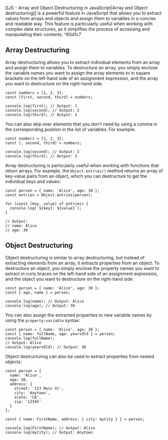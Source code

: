 
[[JS - Array and Object Destructuring in JavaScript|Array and Object destructuring]] is a powerful feature in JavaScript that allows you to extract values from arrays and objects and assign them to variables in a concise and readable way. This feature is particularly useful when working with complex data structures, as it simplifies the process of accessing and manipulating their contents. ^60d1c7

## Array Destructuring

Array destructuring allows you to extract individual elements from an array and assign them to variables. To destructure an array, you simply enclose the variable names you want to assign the array elements to in square brackets on the left-hand side of an assignment expression, and the array you want to destructure on the right-hand side.

```JS
const numbers = [1, 2, 3];
const [first, second, third] = numbers;

console.log(first); // Output: 1
console.log(second); // Output: 2
console.log(third); // Output: 3
```

You can also skip over elements that you don't need by using a comma in the corresponding position in the list of variables. 
For example:

```JS
const numbers = [1, 2, 3];
const [, second, third] = numbers;

console.log(second); // Output: 2
console.log(third); // Output: 3
```

Array destructuring is particularly useful when working with functions that return arrays. For example, the `Object.entries()` method returns an array of key-value pairs from an object, which you can destructure to get the individual keys and values:

```JS
const person = { name: 'Alice', age: 30 };
const entries = Object.entries(person);

for (const [key, value] of entries) {
  console.log(`${key}: ${value}`);
}

// Output:
// name: Alice
// age: 30
```

## Object Destructuring

Object destructuring is similar to array destructuring, but instead of extracting elements from an array, it extracts properties from an object. To destructure an object, you simply enclose the property names you want to extract in curly braces on the left-hand side of an assignment expression, and the object you want to destructure on the right-hand side.

```JS
const person = { name: 'Alice', age: 30 };
const { age, name } = person;

console.log(name); // Output: Alice
console.log(age); // Output: 30
```

You can also assign the extracted properties to new variable names by using the `property:variable` syntax:

```JS
const person = { name: 'Alice', age: 30 }; 
const { name: fullName, age: yearsOld } = person; 
console.log(fullName); 
// Output: Alice 
console.log(yearsOld); // Output: 30
```

Object destructuring can also be used to extract properties from nested objects:

```JS
const person = {
  name: 'Alice',
  age: 30,
  address: {
    street: '123 Main St',
    city: 'Anytown',
    state: 'CA',
    zip: '12345'
  }
};

const { name: FirstName, address: { city: myCity } } = person;

console.log(FirstName); // Output: Alice
console.log(myCity); // Output: Anytown
```

